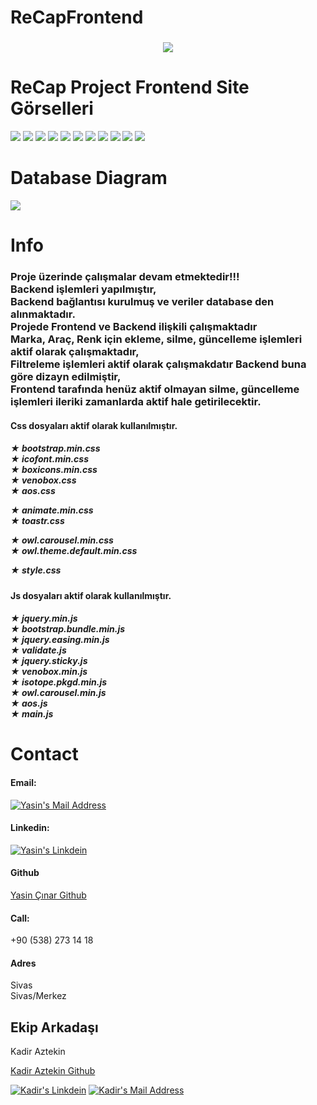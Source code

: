 # ReCapFrontend

<h3 align="center">
<img src="src/assets/img/yasin.png" ></img>
</h3>

<h1> ReCap Project Frontend Site Görselleri </h1>
<img src="src/assets/img/intro.png" ></img>
<img src="src/assets/img/anasayfa1.png" ></img>
<img src="src/assets/img/anasayfa2.png" ></img>
<img src="src/assets/img/carList.png" ></img>
<img src="src/assets/img/contact.png" ></img>
<img src="src/assets/img/register1.png" ></img>
<img src="src/assets/img/register-login.png" ></img>
<img src="src/assets/img/login-homepage.png" ></img>
<img src="src/assets/img/carDetail1.png" ></img>
<img src="src/assets/img/carDetail2.png" ></img>
<img src="src/assets/img/Add.png" ></img>

<h1> Database Diagram </h1>

<img src="src/assets/img/database.png" ></img>

<h1> Info </h1>

<h3>
Proje üzerinde çalışmalar devam etmektedir!!!
<br>Backend işlemleri yapılmıştır,
<br>Backend bağlantısı kurulmuş ve veriler database den alınmaktadır. 
<br>Projede Frontend ve Backend ilişkili çalışmaktadır
<br>Marka, Araç, Renk için ekleme, silme, güncelleme işlemleri aktif olarak çalışmaktadır, 
<br>Filtreleme işlemleri aktif olarak çalışmakdatır Backend buna göre dizayn edilmiştir,
<br>Frontend tarafında henüz aktif olmayan silme, güncelleme işlemleri ileriki zamanlarda aktif hale getirilecektir. </h3>


<h4> 
Css dosyaları aktif olarak kullanılmıştır.
<h5>
★ bootstrap.min.css <br>
★ icofont.min.css <br>
★ boxicons.min.css <br>
★ venobox.css <br>
★ aos.css <br>

★ animate.min.css <br>
★ toastr.css <br>

★ owl.carousel.min.css <br>
★ owl.theme.default.min.css <br>

★ style.css
</h5>
</h4>

<h4> 
Js dosyaları aktif olarak kullanılmıştır.
<h5>
★ jquery.min.js <br>
★ bootstrap.bundle.min.js <br>
★ jquery.easing.min.js <br>
★ validate.js <br>
★ jquery.sticky.js <br>
★ venobox.min.js <br>
★ isotope.pkgd.min.js <br>
★ owl.carousel.min.js <br>
★ aos.js <br>
★ main.js 
</h5>
</h4>

<h1> Contact </h1>






<h4>Email:</h4>
<a href="mailto:yasin001905@gmail.com" target="_blank" rel="nofollow"><img alt="Yasin's Mail Address" src="https://img.shields.io/badge/Gmail-D14836?style=for-the-badge&logo=gmail&logoColor=white" /> </a>

<h4>Linkedin:</h4>
<a href="https://www.linkedin.com/in/yasin-%C3%A7inar-35538a1b3/" target="_blank" rel="nofollow"><img alt="Yasin's Linkdein" src="https://img.shields.io/badge/LinkedIn-0077B5?style=for-the-badge&logo=linkedin&logoColor=white" /></a>

<h4>Github</h4>
<p><a href="https://github.com/yasin001905">Yasin Çınar Github </a></p>

<h4>Call:</h4>
<p>+90 (538) 273 14 18</p>

<i class="icofont-google-map"></i>
<h4>Adres</h4>
<p>Sivas<br />Sivas/Merkez</p>




<h2>Ekip Arkadaşı</h2>
<p>Kadir Aztekin</p>
<p><a href="https://github.com/kadir-aztekin">Kadir Aztekin Github</a></p>
<a href="https://www.linkedin.com/in/kadir-aztekin-a3178b1a9/" target="_blank" rel="nofollow"><img alt="Kadir's Linkdein" src="https://img.shields.io/badge/LinkedIn-0077B5?style=for-the-badge&logo=linkedin&logoColor=white" /></a>
<a href="mailto:aztekadir@gmail.com" target="_blank" rel="nofollow"><img alt="Kadir's Mail Address" src="https://img.shields.io/badge/Gmail-D14836?style=for-the-badge&logo=gmail&logoColor=white" /></a>